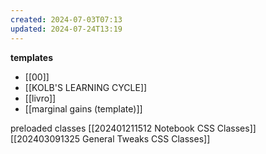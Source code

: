 ```yaml
---
created: 2024-07-03T07:13
updated: 2024-07-24T13:19
---
```

**templates**
- [[00]]
- [[KOLB'S LEARNING CYCLE]]
- [[livro]]
- [[marginal gains (template)]]

preloaded classes
[[202401211512 Notebook CSS Classes]]
[[202403091325 General Tweaks CSS Classes]]
